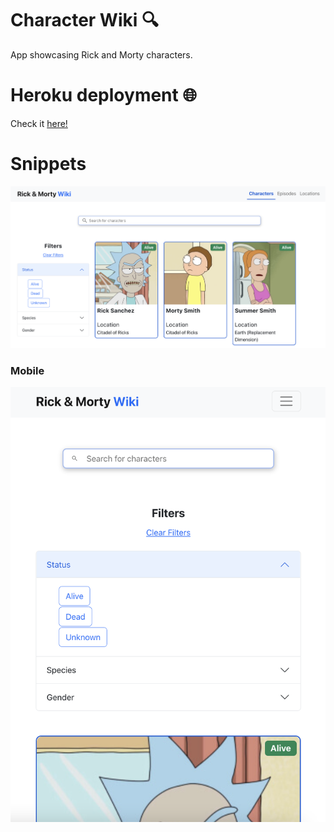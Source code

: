 # Character Wiki 🔍

App showcasing Rick and Morty characters.

# Heroku deployment 🌐

Check it [here!](react-character-wiki.herokuapp.com)

# Snippets

![alt text][snap-1]

### Mobile

![alt text][snap-2]

[snap-1]: /readme_files/snap_1.png 'snap-1'
[snap-2]: /readme_files/snap_2.png 'snap-2'
